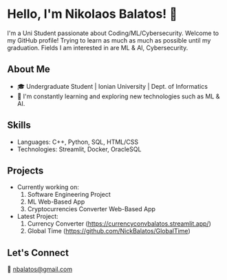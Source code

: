 # Hello, I'm Nikolaos Balatos! 👋

I'm a Uni Student passionate about Coding/ML/Cybersecurity. Welcome to my GitHub profile!
Trying to learn as much as much as possible until my graduation.
Fields I am interested in are ML & AI, Cybersecurity.

## About Me
- 🎓 Undergraduate Student | Ionian University | Dept. of Informatics
- 🌱 I'm constantly learning and exploring new technologies such as ML & AI.

## Skills

- Languages: C++, Python, SQL, HTML/CSS
- Technologies: Streamlit, Docker, OracleSQL

## Projects

- Currently working on:
  1) Software Engineering Project
  2) ML Web-Based App
  3) Cryptocurrencies Converter Web-Based App
- Latest Project:
  1) Currency Converter (https://currencyconvbalatos.streamlit.app/)
  2) Global Time (https://github.com/NickBalatos/GlobalTime)

## Let's Connect
🤝 nbalatos@gmail.com
